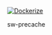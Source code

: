 [![Dockerize](https://github.com/randomStar/noname/actions/workflows/docker-image.yml/badge.svg?branch=master)](https://github.com/randomStar/noname/actions/workflows/docker-image.yml)

sw-precache
